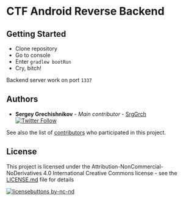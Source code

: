 # CTF Android Reverse Backend 

## Getting Started
  - Clone repository  
  - Go to console 
  - Enter `gradlew bootRun`  
  - Cry, bitch!  

Backend server work on port `1337`

## Authors
* **Sergey Grechishnikov** - *Main contributor* - [SrgGrch](https://github.com/SrgGrch)  
[![Twitter Follow](https://img.shields.io/twitter/follow/SrgGrch.svg?style=social&label=Follow)](https://twitter.com/srggrch)

See also the list of [contributors](https://github.com/blurtech/event-sharing-backend/contributors) who participated in this project.

## License

This project is licensed under the Attribution-NonCommercial-NoDerivatives 4.0 International Creative Commons license - see the [LICENSE.md](LICENSE.md) file for details  

[![licensebuttons by-nc-nd](https://licensebuttons.net/l/by-nc-nd/3.0/88x31.png)](https://creativecommons.org/licenses/by-nc-nd/4.0)  
